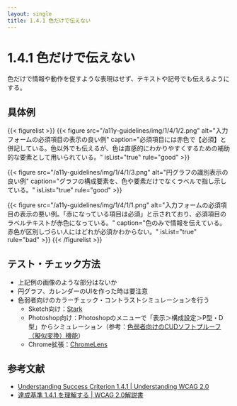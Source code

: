 ```yaml
---
layout: single
title: 1.4.1 色だけで伝えない
---
```


# 1.4.1 色だけで伝えない

色だけで情報や動作を促すような表現はせず、テキストや記号でも伝えるようにする。

## 具体例

{{< figurelist >}}
  {{< figure
    src="/a11y-guidelines/img/1/4/1/2.png"
    alt="入力フォームの必須項目の表示の良い例"
    caption="必須項目には赤色で【必須】と併記している。色以外でも伝えるが、色は直感的にわかりやすくするための補助的な要素として用いられている。"
    isList="true"
    rule="good" >}}

  {{< figure
    src="/a11y-guidelines/img/1/4/1/3.png"
    alt="円グラフの識別表示の良い例"
    caption="グラフの構成要素を、色や要素だけでなくラベルで指し示している。"
    isList="true"
    rule="good" >}}

  {{< figure
    src="/a11y-guidelines/img/1/4/1/1.png"
    alt="入力フォームの必須項目の表示の悪い例。「赤になっている項目は必須」と示されており、必須項目のラベルテキストが赤色になっている。"
    caption="色のみで情報を伝えている。赤色が区別しづらい人にはどれが必須かわからない。"
    isList="true"
    rule="bad" >}}
{{< /figurelist >}}


## テスト・チェック方法

- 上記例の画像のような部分はないか
- 円グラフ、カレンダーのUIを作った時は要注意
- 色弱者向けのカラーチェック・コントラストシミュレーションを行う
  - Sketch向け：[Stark](http://www.getstark.co/)
  - Photoshop向け：Photoshopのメニューで「表示＞構成設定＞P型・D型」からシミュレーション（参考：[色弱者向けのCUDソフトプルーフ（擬似変換）機能](https://www.adobe.com/jp/joc/pscs4/showcase/vol02/tips/)）
  - Chrome拡張：[ChromeLens](https://chrome.google.com/webstore/detail/chromelens/idikgljglpfilbhaboonnpnnincjhjkd)


## 参考文献

- [Understanding Success Criterion 1.4.1 | Understanding WCAG 2.0](https://www.w3.org/TR/UNDERSTANDING-WCAG20/visual-audio-contrast-without-color.html)
- [達成基準 1.4.1 を理解する | WCAG 2.0解説書](http://waic.jp/docs/UNDERSTANDING-WCAG20/visual-audio-contrast-without-color.html)
